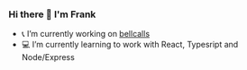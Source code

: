 ### Hi there 👋 I'm Frank

* 📞 I’m currently working on [bellcalls](https://github.com/raav3n/bellcalls)
* 💻 I’m currently learning to work with React, Typesript and Node/Express

